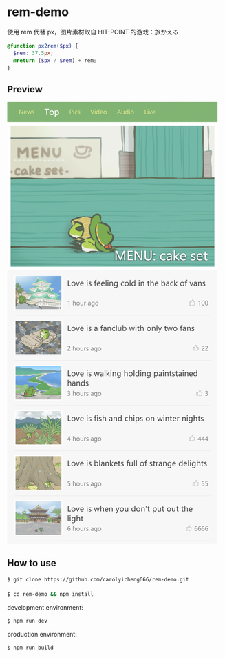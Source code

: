 rem-demo
===

使用 rem 代替 px，图片素材取自 HIT-POINT 的游戏：旅かえる

``` scss
@function px2rem($px) {
  $rem: 37.5px;
  @return ($px / $rem) + rem;
}
```



Preview
---

![view](./images/preview.png)



How to use
---

``` bash
$ git clone https://github.com/carolyicheng666/rem-demo.git

$ cd rem-demo && npm install
```

development environment: 
``` bash
$ npm run dev
```

production environment:
``` bash
$ npm run build
```
